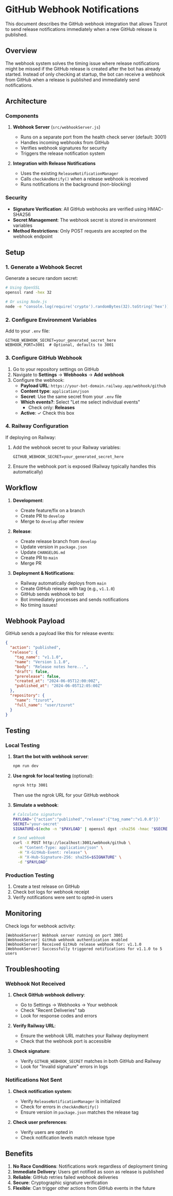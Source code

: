 # GitHub Webhook Notifications

This document describes the GitHub webhook integration that allows Tzurot to send release notifications immediately when a new GitHub release is published.

## Overview

The webhook system solves the timing issue where release notifications might be missed if the GitHub release is created after the bot has already started. Instead of only checking at startup, the bot can receive a webhook from GitHub when a release is published and immediately send notifications.

## Architecture

### Components

1. **Webhook Server** (`src/webhookServer.js`)
   - Runs on a separate port from the health check server (default: 3001)
   - Handles incoming webhooks from GitHub
   - Verifies webhook signatures for security
   - Triggers the release notification system

2. **Integration with Release Notifications**
   - Uses the existing `ReleaseNotificationManager`
   - Calls `checkAndNotify()` when a release webhook is received
   - Runs notifications in the background (non-blocking)

### Security

- **Signature Verification**: All GitHub webhooks are verified using HMAC-SHA256
- **Secret Management**: The webhook secret is stored in environment variables
- **Method Restrictions**: Only POST requests are accepted on the webhook endpoint

## Setup

### 1. Generate a Webhook Secret

Generate a secure random secret:

```bash
# Using OpenSSL
openssl rand -hex 32

# Or using Node.js
node -e "console.log(require('crypto').randomBytes(32).toString('hex'))"
```

### 2. Configure Environment Variables

Add to your `.env` file:

```env
GITHUB_WEBHOOK_SECRET=your_generated_secret_here
WEBHOOK_PORT=3001  # Optional, defaults to 3001
```

### 3. Configure GitHub Webhook

1. Go to your repository settings on GitHub
2. Navigate to **Settings** → **Webhooks** → **Add webhook**
3. Configure the webhook:
   - **Payload URL**: `https://your-bot-domain.railway.app/webhook/github`
   - **Content type**: `application/json`
   - **Secret**: Use the same secret from your `.env` file
   - **Which events?**: Select "Let me select individual events"
     - Check only: **Releases**
   - **Active**: ✓ Check this box

### 4. Railway Configuration

If deploying on Railway:

1. Add the webhook secret to your Railway variables:
   ```
   GITHUB_WEBHOOK_SECRET=your_generated_secret_here
   ```

2. Ensure the webhook port is exposed (Railway typically handles this automatically)

## Workflow

1. **Development**:
   - Create feature/fix on a branch
   - Create PR to `develop`
   - Merge to `develop` after review

2. **Release**:
   - Create release branch from `develop`
   - Update version in `package.json`
   - Update `CHANGELOG.md`
   - Create PR to `main`
   - Merge PR

3. **Deployment & Notifications**:
   - Railway automatically deploys from `main`
   - Create GitHub release with tag (e.g., `v1.1.0`)
   - GitHub sends webhook to bot
   - Bot immediately processes and sends notifications
   - No timing issues!

## Webhook Payload

GitHub sends a payload like this for release events:

```json
{
  "action": "published",
  "release": {
    "tag_name": "v1.1.0",
    "name": "Version 1.1.0",
    "body": "Release notes here...",
    "draft": false,
    "prerelease": false,
    "created_at": "2024-06-05T12:00:00Z",
    "published_at": "2024-06-05T12:05:00Z"
  },
  "repository": {
    "name": "tzurot",
    "full_name": "user/tzurot"
  }
}
```

## Testing

### Local Testing

1. **Start the bot with webhook server**:
   ```bash
   npm run dev
   ```

2. **Use ngrok for local testing** (optional):
   ```bash
   ngrok http 3001
   ```
   Then use the ngrok URL for your GitHub webhook

3. **Simulate a webhook**:
   ```bash
   # Calculate signature
   PAYLOAD='{"action":"published","release":{"tag_name":"v1.0.0"}}'
   SECRET='your-secret'
   SIGNATURE=$(echo -n "$PAYLOAD" | openssl dgst -sha256 -hmac "$SECRET" | sed 's/^.*= //')
   
   # Send webhook
   curl -X POST http://localhost:3001/webhook/github \
     -H "Content-Type: application/json" \
     -H "X-GitHub-Event: release" \
     -H "X-Hub-Signature-256: sha256=$SIGNATURE" \
     -d "$PAYLOAD"
   ```

### Production Testing

1. Create a test release on GitHub
2. Check bot logs for webhook receipt
3. Verify notifications were sent to opted-in users

## Monitoring

Check logs for webhook activity:

```
[WebhookServer] Webhook server running on port 3001
[WebhookServer] GitHub webhook authentication enabled
[WebhookServer] Received GitHub release webhook for: v1.1.0
[WebhookServer] Successfully triggered notifications for v1.1.0 to 5 users
```

## Troubleshooting

### Webhook Not Received

1. **Check GitHub webhook delivery**:
   - Go to Settings → Webhooks → Your webhook
   - Check "Recent Deliveries" tab
   - Look for response codes and errors

2. **Verify Railway URL**:
   - Ensure the webhook URL matches your Railway deployment
   - Check that the webhook port is accessible

3. **Check signature**:
   - Verify `GITHUB_WEBHOOK_SECRET` matches in both GitHub and Railway
   - Look for "Invalid signature" errors in logs

### Notifications Not Sent

1. **Check notification system**:
   - Verify `ReleaseNotificationManager` is initialized
   - Check for errors in `checkAndNotify()`
   - Ensure version in `package.json` matches the release tag

2. **Check user preferences**:
   - Verify users are opted in
   - Check notification levels match release type

## Benefits

1. **No Race Conditions**: Notifications work regardless of deployment timing
2. **Immediate Delivery**: Users get notified as soon as release is published
3. **Reliable**: GitHub retries failed webhook deliveries
4. **Secure**: Cryptographic signature verification
5. **Flexible**: Can trigger other actions from GitHub events in the future